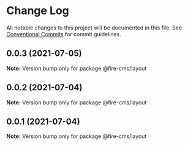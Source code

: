 # Change Log

All notable changes to this project will be documented in this file.
See [Conventional Commits](https://conventionalcommits.org) for commit guidelines.

## 0.0.3 (2021-07-05)

**Note:** Version bump only for package @fire-cms/layout





## 0.0.2 (2021-07-04)

**Note:** Version bump only for package @fire-cms/layout





## 0.0.1 (2021-07-04)

**Note:** Version bump only for package @fire-cms/layout
